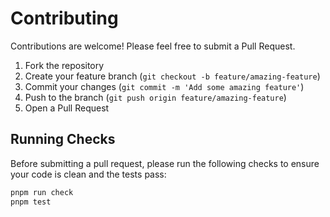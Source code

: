 # Contributing

Contributions are welcome! Please feel free to submit a Pull Request.

1. Fork the repository
2. Create your feature branch (`git checkout -b feature/amazing-feature`)
3. Commit your changes (`git commit -m 'Add some amazing feature'`)
4. Push to the branch (`git push origin feature/amazing-feature`)
5. Open a Pull Request

## Running Checks

Before submitting a pull request, please run the following checks to ensure your code is clean and the tests pass:

```bash
pnpm run check
pnpm test
```